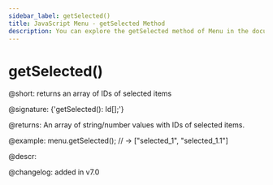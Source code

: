 ```yaml
---
sidebar_label: getSelected()
title: JavaScript Menu - getSelected Method 
description: You can explore the getSelected method of Menu in the documentation of the DHTMLX JavaScript UI library. Browse developer guides and API reference, try out code examples and live demos, and download a free 30-day evaluation version of DHTMLX Suite.
---
```


# getSelected()

@short: returns an array of IDs of selected items

@signature: {'getSelected(): Id[];'}

@returns:
An array of string/number values with IDs of selected items.

@example:
menu.getSelected(); // -> ["selected_1", "selected_1.1"]

@descr:

@changelog:
added in v7.0

[comment]: # (@relatedapi: menu/api/menu_select_method.md menu/api/menu_unselect_method.md menu/api/menu_isselected_method.md)
